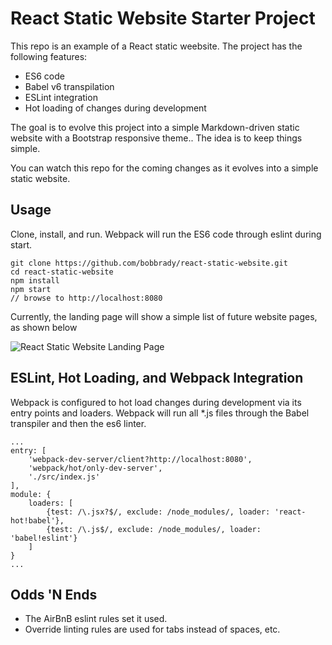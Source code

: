 # React Static Website Starter Project
This repo is an example of a React static weebsite.  The project has the following features:
* ES6 code
* Babel v6 transpilation
* ESLint integration
* Hot loading of changes during development

The goal is to evolve this project into a simple Markdown-driven static website with a Bootstrap responsive theme.. The idea is to keep things simple.

You can watch this repo for the coming changes as it evolves into a simple
static website.

Usage
-----

Clone, install, and run.  Webpack will run the ES6 code through eslint during start.
```
git clone https://github.com/bobbrady/react-static-website.git
cd react-static-website
npm install
npm start
// browse to http://localhost:8080
```
Currently, the landing page will show a simple list of future website pages, as shown below

![React Static Website Landing Page](https://cloud.githubusercontent.com/assets/9534794/17646280/135e748a-6191-11e6-9ddd-0bb7c72145e3.png)


ESLint, Hot Loading, and Webpack Integration
-----
Webpack is configured to hot load changes during development via its entry points and loaders.  Webpack will run all *.js files through the Babel transpiler and then the es6 linter.
```
...
entry: [
	'webpack-dev-server/client?http://localhost:8080',
	'webpack/hot/only-dev-server',
	'./src/index.js'
],
module: {
	loaders: [
		{test: /\.jsx?$/, exclude: /node_modules/, loader: 'react-hot!babel'},
		{test: /\.js$/, exclude: /node_modules/, loader: 'babel!eslint'}
	]
}
...
```

Odds 'N Ends
-----
* The AirBnB eslint rules set it used.
* Override linting rules are used for tabs instead of spaces, etc.
